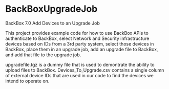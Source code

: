 # BackBoxUpgradeJob
BackBox 7.0 Add Devices to an Upgrade Job

This project provides example code for how to use BackBox APIs to authenticate to BackBox, select Network and Security infrastructure devices based on IDs from a 3rd party system, select those devices in BackBox, place them in an upgrade job, add an upgrade file to BackBox, and add that file to the upgrade job. 

upgradefile.tgz is a dummy file that is used to demontrate the ability to upload files to BackBox.
Devices_To_Upgrade.csv contains a single column of external device IDs that are used in our code to find the devices we intend to operate on.
